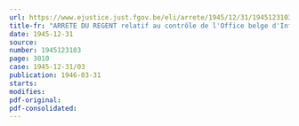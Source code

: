 ```yaml
---
url: https://www.ejustice.just.fgov.be/eli/arrete/1945/12/31/1945123103/justel
title-fr: "ARRETE DU REGENT relatif au contrôle de l'Office belge d'Information et de Documentation"
date: 1945-12-31
source:
number: 1945123103
page: 3010
case: 1945-12-31/03
publication: 1946-03-31
starts:
modifies:
pdf-original:
pdf-consolidated:
---
```



